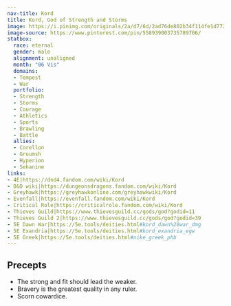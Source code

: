 ```yaml
---
nav-title: Kord
title: Kord, God of Strength and Storms
image: https://i.pinimg.com/originals/2a/d7/6d/2ad76de802b34f114fe1d772cff2907b.png
image-source: https://www.pinterest.com/pin/558939003735789706/
statbox:
  race: eternal
  gender: male
  alignment: unaligned
  month: "06 Vis"
  domains:
  - Tempest
  - War
  portfolio:
  - Strength
  - Storms
  - Courage
  - Athletics
  - Sports
  - Brawling
  - Battle
  allies:
  - Corellon
  - Gruumsh
  - Hyperion
  - Sehanine
links:
- 4E|https://dnd4.fandom.com/wiki/Kord
- D&D wiki|https://dungeonsdragons.fandom.com/wiki/Kord
- Greyhawk|https://greyhawkonline.com/greyhawkwiki/Kord
- Evenfall|https://evenfall.fandom.com/wiki/Kord
- Critical Role|https://criticalrole.fandom.com/wiki/Kord
- Thieves Guild|https://www.thievesguild.cc/gods/god?godid=11
- Thieves Guild 2|https://www.thievesguild.cc/gods/god?godid=39
- 5E Dawn War|https://5e.tools/deities.html#kord_dawn%20war_dmg
- 5E Exandria|https://5e.tools/deities.html#kord_exandria_egw
- 5E Greek|https://5e.tools/deities.html#nike_greek_phb
---
```


## Precepts

* The strong and fit should lead the weaker.
* Bravery is the greatest quality in any ruler.
* Scorn cowardice.
